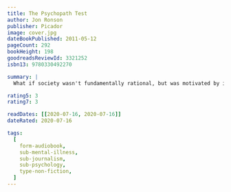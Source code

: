 ```yaml
---
title: The Psychopath Test
author: Jon Ronson
publisher: Picador
image: cover.jpg
dateBookPublished: 2011-05-12
pageCount: 292
bookHeight: 198
goodreadsReviewId: 3321252
isbn13: 9780330492270

summary: |
  What if society wasn't fundamentally rational, but was motivated by insanity? This thought sets Jon Ronson on an utterly compelling adventure into the world of madness.

rating5: 3
rating7: 3

readDates: [[2020-07-16, 2020-07-16]]
dateRated: 2020-07-16

tags:
  [
    form-audiobook,
    sub-mental-illness,
    sub-journalism,
    sub-psychology,
    type-non-fiction,
  ]
---
```


